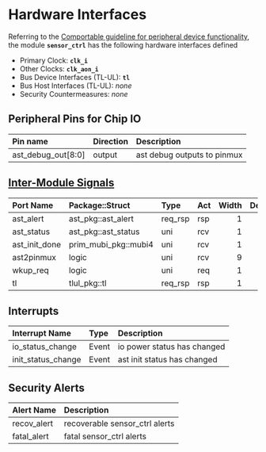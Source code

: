 # Hardware Interfaces

<!-- BEGIN CMDGEN util/regtool.py --interfaces ./hw/top_earlgrey/ip/sensor_ctrl/data/sensor_ctrl.hjson -->
Referring to the [Comportable guideline for peripheral device functionality](https://opentitan.org/book/doc/contributing/hw/comportability), the module **`sensor_ctrl`** has the following hardware interfaces defined
- Primary Clock: **`clk_i`**
- Other Clocks: **`clk_aon_i`**
- Bus Device Interfaces (TL-UL): **`tl`**
- Bus Host Interfaces (TL-UL): *none*
- Security Countermeasures: *none*

## Peripheral Pins for Chip IO

| Pin name           | Direction   | Description                 |
|:-------------------|:------------|:----------------------------|
| ast_debug_out[8:0] | output      | ast debug outputs to pinmux |

## [Inter-Module Signals](https://opentitan.org/book/doc/contributing/hw/comportability/index.html#inter-signal-handling)

| Port Name     | Package::Struct      | Type    | Act   |   Width | Description   |
|:--------------|:---------------------|:--------|:------|--------:|:--------------|
| ast_alert     | ast_pkg::ast_alert   | req_rsp | rsp   |       1 |               |
| ast_status    | ast_pkg::ast_status  | uni     | rcv   |       1 |               |
| ast_init_done | prim_mubi_pkg::mubi4 | uni     | rcv   |       1 |               |
| ast2pinmux    | logic                | uni     | rcv   |       9 |               |
| wkup_req      | logic                | uni     | req   |       1 |               |
| tl            | tlul_pkg::tl         | req_rsp | rsp   |       1 |               |

## Interrupts

| Interrupt Name     | Type   | Description                 |
|:-------------------|:-------|:----------------------------|
| io_status_change   | Event  | io power status has changed |
| init_status_change | Event  | ast init status has changed |

## Security Alerts

| Alert Name   | Description                    |
|:-------------|:-------------------------------|
| recov_alert  | recoverable sensor_ctrl alerts |
| fatal_alert  | fatal sensor_ctrl alerts       |


<!-- END CMDGEN -->
